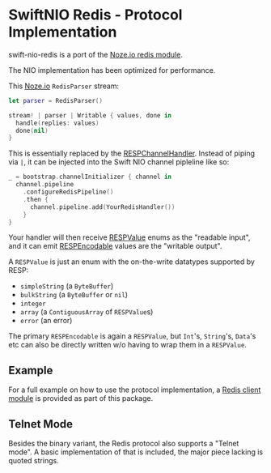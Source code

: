 # SwiftNIO Redis - Protocol Implementation

swift-nio-redis is a port of the
[Noze.io redis module](https://github.com/NozeIO/Noze.io/tree/master/Sources/redis).

The NIO implementation has been optimized for performance.

This [Noze.io](http://noze.io/) `RedisParser` stream:

```swift
let parser = RedisParser()

stream! | parser | Writable { values, done in
  handle(replies: values)
  done(nil)
}
```

This is essentially replaced by the
[RESPChannelHandler](RESPChannelHandler.swift).
Instead of piping via `|`, it can be injected into the
Swift NIO channel pipleline like so:

```swift
_ = bootstrap.channelInitializer { channel in
  channel.pipeline
    .configureRedisPipeline()
    .then {
      channel.pipeline.add(YourRedisHandler())
    }
}
```

Your handler will then receive
[RESPValue](RESPValue.swift)
enums as the "readable input",
and it can emit
[RESPEncodable](RESPEncodable.swift)
values are the "writable output".

A `RESPValue` is just an enum with the on-the-write datatypes supported
by RESP:

- `simpleString` (a `ByteBuffer`)
- `bulkString`   (a `ByteBuffer` or `nil`)
- `integer`
- `array`        (a `ContiguousArray` of `RESPValue`s)
- `error`        (an error)

The primary `RESPEncodable` is again a `RESPValue`, but
`Int`'s, `String`'s, `Data`'s etc can also be directly written
w/o having to wrap them in a `RESPValue`.

## Example

For a full example on how to use the protocol implementation,
a [Redis client module](../Redis/) is provided as part of this package.

## Telnet Mode

Besides the binary variant, the Redis protocol also supports a "Telnet mode".
A basic implementation of that is included,
the major piece lacking is quoted strings.
